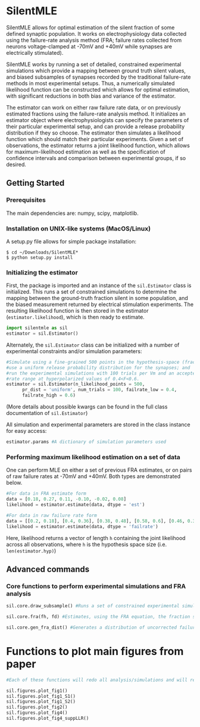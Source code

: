 # SilentMLE

SilentMLE allows for optimal estimation of the silent fraction of some defined synaptic population. It works on electrophysiology data collected using the failure-rate analysis method (FRA; failure rates collected from neurons voltage-clamped at -70mV and +40mV while synapses are electrically stimulated).

SilentMLE works by running a set of detailed, constrained experimental simulations which provide a mapping between ground truth silent values, and biased subsamples of synapses recorded by the traditional failure-rate methods in most experimental setups. Thus, a numerically simulated likelihood function can be constructed which allows for optimal estimation, with significant reductions in both bias and variance of the estimator.

The estimator can work on either raw failure rate data, or on previously estimated fractions using the failure-rate analysis method. It initializes an estimator object where electrophysiologists can specify the parameters of their particular experimental setup, and can provide a release probability distribution if they so choose. The estimator then simulates a likelihood function which should match their particular experiments. Given a set of observations, the estimator returns a joint likelihood function, which allows for maximum-likelihood estimation as well as the specification of confidence intervals and comparison between experimental groups, if so desired.

## Getting Started

### Prerequisites
The main dependencies are: numpy, scipy, matplotlib.

### Installation on UNIX-like systems (MacOS/Linux)

A setup.py file allows for simple package installation:
```
$ cd ~/Downloads/SilentMLE*
$ python setup.py install
```

### Initializing the estimator
First, the package is imported and an instance of the `sil.Estimator` class is initialized. This runs a set of constrained simulations to determine the mapping between the ground-truth fraction silent in some population, and the biased measurement returned by electrical stimulation experiments. The resulting likelihood function is then stored in the estimator (`estimator.likelihood`), which is then ready to estimate.

```python
import silentmle as sil
estimator = sil.Estimator()
```

Alternately, the `sil.Estimator` class can be initialized with a number of experimental constraints and/or simulation parameters:
```python
#Simulate using a fine-grained 500 points in the hypothesis-space (fraction silent);
#use a uniform release probability distribution for the synapses; and
#run the experimental simulations with 100 trials per Vm and an accepted failure
#rate range at hyperpolarized values of 0.4<F<0.6.
estimator = sil.Estimator(n_likelihood_points = 500,
      pr_dist = 'uniform', num_trials = 100, failrate_low = 0.4,
      failrate_high = 0.6)
```

(More details about possible kwargs can be found in the full class documentation of `sil.Estimator`)

All simulation and experimental parameters are stored in the class instance for easy access:
```python
estimator.params #A dictionary of simulation parameters used
```

### Performing maximum likelihood estimation on a set of data
One can perform MLE on either a set of previous FRA estimates, or on pairs of raw failure rates at -70mV and +40mV. Both types are demonstrated below.

```python
#For data in FRA estimate form
data = [0.18, 0.27, 0.11, -0.10, -0.02, 0.08]
likelihood = estimator.estimate(data, dtype = 'est')

#For data in raw failure rate form
data = [[0.2, 0.18], [0.4, 0.36], [0.38, 0.48], [0.58, 0.6], [0.46, 0.31]]
likelihood = estimator.estimate(data, dtype = 'failrate')
```

Here, likelihood returns a vector of length `h` containing the joint likelihood across all observations, where `h` is the hypothesis space size (i.e. `len(estimator.hyp)`)

## Advanced commands

### Core functions to perform experimental simulations and FRA analysis

```python
sil.core.draw_subsample() #Runs a set of constrained experimental simulations and returns a subsample of silent/nonsilent synapses each with their own release probability.

sil.core.fra(fh, fd) #Estimates, using the FRA equation, the fraction silent synapses given failure rates at hyperpolarized (fh) and depolarized (fd) membrane potentials.

sil.core.gen_fra_dist() #Generates a distribution of uncorrected failure-rate estimates from the constrained experimental simulations, starting from a known ground truth of fraction silent synapses.
```

# Functions to plot main figures from paper

```python
#Each of these functions will redo all analysis/simulations and will return a fully formatted figure.

sil.figures.plot_fig1()
sil.figures.plot_fig1_S1()
sil.figures.plot_fig1_S2()
sil.figures.plot_fig2()
sil.figures.plot_fig4()
sil.figures.plot_fig4_suppLLR()

```
